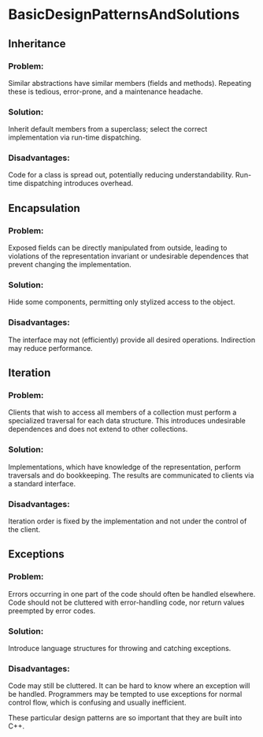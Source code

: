 # BasicDesignPatternsAndSolutions #

## Inheritance ##

### Problem: ###

Similar abstractions have similar members (fields and methods). Repeating these is tedious, error-prone, and a maintenance headache.

### Solution: ###

Inherit default members from a superclass; select the correct implementation via run-time dispatching.

### Disadvantages: ###

Code for a class is spread out, potentially reducing understandability. Run-time dispatching introduces overhead.

## Encapsulation ##

### Problem: ###

Exposed fields can be directly manipulated from outside, leading to violations of the representation invariant or undesirable dependences that prevent changing the implementation.

### Solution: ###

Hide some components, permitting only stylized access to the object.

### Disadvantages: ###

The interface may not (efficiently) provide all desired operations. Indirection may reduce performance.

## Iteration ##

### Problem: ###

Clients that wish to access all members of a collection must perform a specialized traversal for each data structure. This introduces undesirable dependences and does not extend to other collections.

### Solution: ###

Implementations, which have knowledge of the representation, perform traversals and do bookkeeping. The results are communicated to clients via a standard interface.

### Disadvantages: ###

Iteration order is fixed by the implementation and not under the control of the client.

## Exceptions ##

### Problem: ###

Errors occurring in one part of the code should often be handled elsewhere. Code should not be cluttered with error-handling code, nor return values preempted by error codes.

### Solution: ###

Introduce language structures for throwing and catching exceptions.

### Disadvantages: ###

Code may still be cluttered. It can be hard to know where an exception will be handled. Programmers may be tempted to use exceptions for normal control flow, which is confusing and usually inefficient.

These particular design patterns are so important that they are built into C++.
